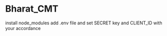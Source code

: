 # Bharat_CMT
install node_modules
add .env file
and set SECRET key and CLIENT_ID with your accordance
